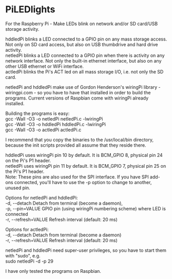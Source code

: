 # PiLEDlights
For the Raspberry Pi - Make LEDs blink on network and/or SD card/USB storage activity.

hddledPi blinks a LED connected to a GPIO pin on any mass storage access. Not only on SD card access, but also on USB thumbdrive and hard drive activity.  
netledPi blinks a LED connected to a GPIO pin when there is activity on any network interface. Not only the built-in ethernet interface, but also on any other USB ethernet or WiFi interface.  
actledPi blinks the Pi's ACT led on all mass storage I/O, i.e. not only the SD card.

netledPi and hddledPi make use of Gordon Henderson's wiringPi library - wiringpi.com - so you have to have that installed in order to build the programs. Current versions of Raspbian come with wiringPi already installed.  

Building the programs is easy:  
gcc -Wall -O3 -o netledPi netledPi.c -lwiringPi  
gcc -Wall -O3 -o hddledPi hddledPi.c -lwiringPi  
gcc -Wall -O3 -o actledPi actledPi.c

I recommend that you copy the binaries to the /usr/local/bin directory, because the init scripts provided all assume that they reside there.

hddledPi uses wiringPi pin 10 by default. It is BCM_GPIO 8, physical pin 24 on the Pi's P1 header.  
netledPi uses wiringPi pin 11 by default. It is BCM_GPIO 7, physical pin 25 on the Pi's P1 header.  
Note: These pins are also used for the SPI interface. If you have SPI add-ons connected, you'll have to use the -p option to change to another, unused pin.

Options for netledPi and hddledPi:  
 -d, --detach               Detach from terminal (become a daemon),  
 -p, --pin=VALUE            GPIO pin (using wiringPi numbering scheme) where LED is connected  
 -r, --refresh=VALUE        Refresh interval (default: 20 ms)  
 
 Options for actledPi:  
 -d, --detach               Detach from terminal (become a daemon)  
 -r, --refresh=VALUE        Refresh interval (default: 20 ms)  
 
 netledPi and hddledPi need super-user privileges, so you have to start them with "sudo", e.g.  
 sudo netledPi -d -p 29
 
 I have only tested the programs on Raspbian.
